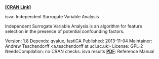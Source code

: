 **[[CRAN Link]](http://cran.r-project.org/web/packages/isva/index.html)**

isva: Independent Surrogate Variable Analysis

Independent Surrogate Variable Analysis is an algorithm for feature selection in the presence of potential confounding factors.

Version:	1.8
Depends:	qvalue, fastICA
Published:	2013-11-04
Maintainer:	Andrew Teschendorff <a.teschendorff at ucl.ac.uk>
License:	GPL-2
NeedsCompilation:	no
CRAN checks:	isva results
**[PDF](./ISVA/manual.pdf)**:  Reference Manual